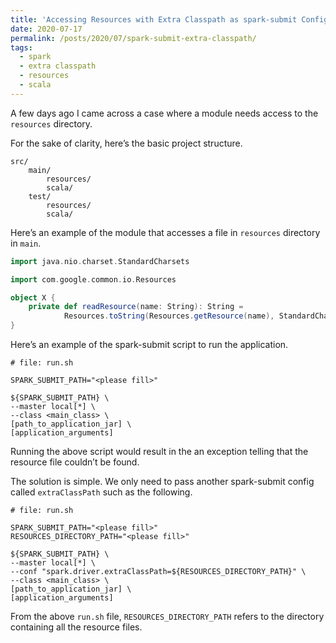 ```yaml
---
title: 'Accessing Resources with Extra Classpath as spark-submit Config'
date: 2020-07-17
permalink: /posts/2020/07/spark-submit-extra-classpath/
tags:
  - spark
  - extra classpath
  - resources
  - scala
---
```


A few days ago I came across a case where a module needs access to the `resources` directory.

For the sake of clarity, here’s the basic project structure.

```
src/
	main/
		resources/
		scala/
	test/
		resources/
		scala/
```

Here’s an example of the module that accesses a file in `resources` directory in `main`.

```scala
import java.nio.charset.StandardCharsets

import com.google.common.io.Resources

object X {
	private def readResource(name: String): String = 
	        Resources.toString(Resources.getResource(name), StandardCharsets.UTF_8)
}
```

Here’s an example of the spark-submit script to run the application.

```
# file: run.sh

SPARK_SUBMIT_PATH="<please fill>"

${SPARK_SUBMIT_PATH} \
--master local[*] \
--class <main_class> \
[path_to_application_jar] \
[application_arguments]
```

Running the above script would result in the an exception telling that the resource file couldn’t be found.

The solution is simple. We only need to pass another spark-submit config called `extraClassPath` such as the following.

```
# file: run.sh

SPARK_SUBMIT_PATH="<please fill>"
RESOURCES_DIRECTORY_PATH="<please fill>"

${SPARK_SUBMIT_PATH} \
--master local[*] \
--conf "spark.driver.extraClassPath=${RESOURCES_DIRECTORY_PATH}" \
--class <main_class> \
[path_to_application_jar] \
[application_arguments]
```

From the above `run.sh` file, `RESOURCES_DIRECTORY_PATH` refers to the directory containing all the resource files.
